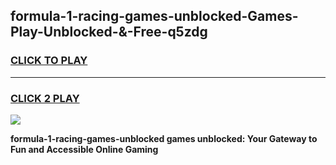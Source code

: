 
## formula-1-racing-games-unblocked-Games-Play-Unblocked-&-Free-q5zdg
<h3>
<a href="https://premium76.site?title=formula-1-racing-games-unblocked&ref=24A">CLICK TO PLAY</a></h3>
<hr>

<h3>
<a href="https://premium76.site?title=formula-1-racing-games-unblocked&ref=24A">CLICK 2 PLAY</a>
  
</h3>

<a href="https://premium76.site?title=formula-1-racing-games-unblocked&ref=24A"><img src="https://clearcache.store/games.png"></a>


**formula-1-racing-games-unblocked games unblocked: Your Gateway to Fun and Accessible Online Gaming**
